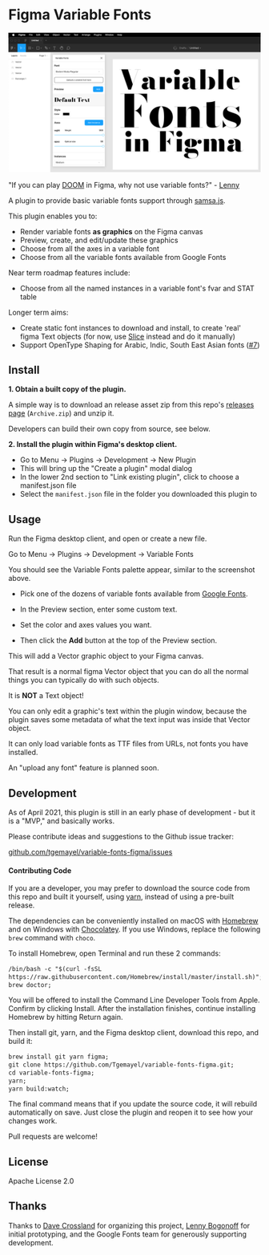 # Figma Variable Fonts

![Figma Variable Fonts plugin v0.1.0 screenshot](screenshot.png)

"If you can play [DOOM](https://twitter.com/possan/status/1193164022885081089) in Figma, why not use variable fonts?" - [Lenny](https://twitter.com/rememberlenny)

A plugin to provide basic variable fonts support through [samsa.js](https://github.com/Lorp/samsa).

This plugin enables you to:

- Render variable fonts **as graphics** on the Figma canvas
- Preview, create, and edit/update these graphics
- Choose from all the axes in a variable font
- Choose from all the variable fonts available from Google Fonts

Near term roadmap features include:

- Choose from all the named instances in a variable font's fvar and STAT table

Longer term aims:

- Create static font instances to download and install, to create 'real' figma Text objects (for now, use [Slice](https://github.com/source-foundry/Slice) instead and do it manually)
- Support OpenType Shaping for Arabic, Indic, South East Asian fonts ([#7](https://github.com/Tgemayel/variable-fonts-figma/issues/7))

## Install

**1. Obtain a built copy of the plugin.**

A simple way is to download an release asset zip from this repo's [releases page](https://github.com/Tgemayel/variable-fonts-figma/releases) (`Archive.zip`) and unzip it.

Developers can build their own copy from source, see below.

**2. Install the plugin within Figma's desktop client.**

- Go to Menu → Plugins → Development → New Plugin
- This will bring up the "Create a plugin" modal dialog
- In the lower 2nd section to "Link existing plugin", click to choose a manifest.json file
- Select the `manifest.json` file in the folder you downloaded this plugin to

## Usage

Run the Figma desktop client, and open or create a new file.

Go to Menu → Plugins → Development → Variable Fonts

You should see the Variable Fonts palette appear, similar to the screenshot above.

- Pick one of the dozens of variable fonts available from [Google Fonts](https://fonts.google.com/?vfonly=true).

- In the Preview section, enter some custom text.

- Set the color and axes values you want.

- Then click the **Add** button at the top of the Preview section.

This will add a Vector graphic object to your Figma canvas.

That result is a normal figma Vector object that you can do all the normal things you can typically do with such objects.

It is **NOT** a Text object!

You can only edit a graphic's text within the plugin window, because the plugin saves some metadata of what the text input was inside that Vector object.

It can only load variable fonts as TTF files from URLs, not fonts you have installed.

An "upload any font" feature is planned soon.

## Development

As of April 2021, this plugin is still in an early phase of development - but it is a "MVP," and basically works.

Please contribute ideas and suggestions to the Github issue tracker:

[github.com/tgemayel/variable-fonts-figma/issues](http://github.com/tgemayel/variable-fonts-figma/issues)

#### Contributing Code

If you are a developer, you may prefer to download the source code from this repo and built it yourself, using [yarn](https://yarnpkg.com), instead of using a pre-built release.

The dependencies can be conveniently installed on macOS with [Homebrew](https://brew.sh) and on Windows with [Chocolatey](https://chocolatey.org).
If you use Windows, replace the following `brew` command with `choco`.

To install Homebrew, open Terminal and run these 2 commands:

    /bin/bash -c "$(curl -fsSL https://raw.githubusercontent.com/Homebrew/install/master/install.sh)";
    brew doctor;

You will be offered to install the Command Line Developer Tools from Apple.
Confirm by clicking Install.
After the installation finishes, continue installing Homebrew by hitting Return again.

Then install git, yarn, and the Figma desktop client, download this repo, and build it:

    brew install git yarn figma;
    git clone https://github.com/Tgemayel/variable-fonts-figma.git;
    cd variable-fonts-figma;
    yarn;
    yarn build:watch;

The final command means that if you update the source code, it will rebuild automatically on save.
Just close the plugin and reopen it to see how your changes work.

Pull requests are welcome!

## License

Apache License 2.0

## Thanks

Thanks to [Dave Crossland](https://twitter.com/davelab6) for organizing this project, [Lenny Bogonoff](https://twitter.com/rememberlenny) for initial prototyping, and the Google Fonts team for generously supporting development.
